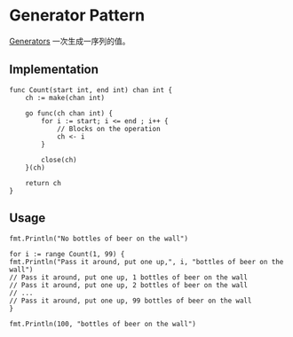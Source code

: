 # Generator Pattern

[Generators](https://en.wikipedia.org/wiki/Generator_(computer_programming)) 一次生成一序列的值。

## Implementation

```
func Count(start int, end int) chan int {
    ch := make(chan int)
    
    go func(ch chan int) {
        for i := start; i <= end ; i++ {
            // Blocks on the operation
            ch <- i
        }
    
        close(ch)
    }(ch)
    
    return ch
}
```

## Usage

```
fmt.Println("No bottles of beer on the wall")

for i := range Count(1, 99) {
fmt.Println("Pass it around, put one up,", i, "bottles of beer on the wall")
// Pass it around, put one up, 1 bottles of beer on the wall
// Pass it around, put one up, 2 bottles of beer on the wall
// ...
// Pass it around, put one up, 99 bottles of beer on the wall
}

fmt.Println(100, "bottles of beer on the wall")
```
